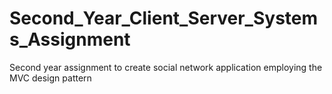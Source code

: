 # Second_Year_Client_Server_Systems_Assignment
Second year assignment to create social network application employing the MVC design pattern
